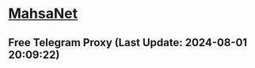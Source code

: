 
# [MahsaNet](https://t.me/mahsa_net)
## Free Telegram Proxy (Last Update: 2024-08-01 20:09:22)

    